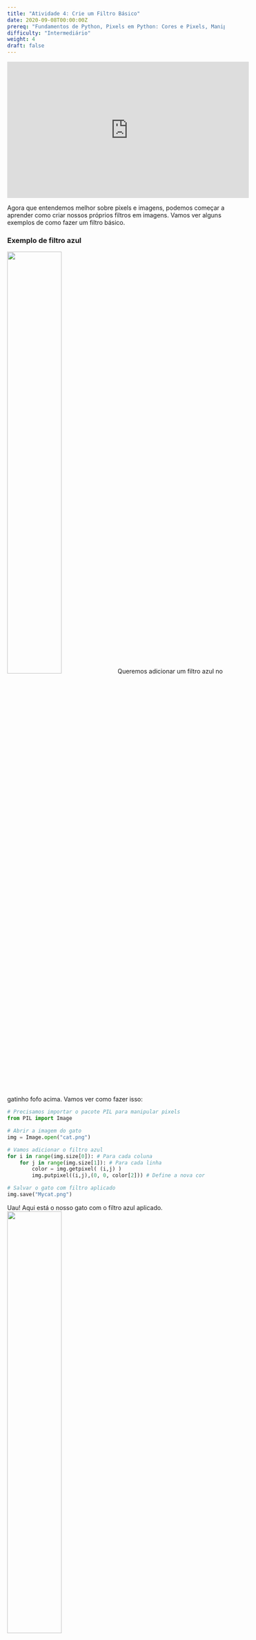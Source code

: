 ```yaml
---
title: "Atividade 4: Crie um Filtro Básico"
date: 2020-09-08T00:00:00Z
prereq: "Fundamentos de Python, Pixels em Python: Cores e Pixels, Manipulação de Imagens em Python: Abrir uma imagem"
difficulty: "Intermediário"
weight: 4
draft: false
---
```


<iframe width="560" height="315" src="https://www.youtube.com/embed/jA6xNqAhb1o" frameborder="0" allow="accelerometer; autoplay; encrypted-media; gyroscope; picture-in-picture" allowfullscreen></iframe>

Agora que entendemos melhor sobre pixels e imagens, podemos começar a aprender como criar nossos próprios filtros em imagens. Vamos ver alguns exemplos de como fazer um filtro básico.

### Exemplo de filtro azul

<img src="../../media/cat.png" width=50%>  
Queremos adicionar um filtro azul no gatinho fofo acima. Vamos ver como fazer isso:

```python
# Precisamos importar o pacote PIL para manipular pixels
from PIL import Image

# Abrir a imagem do gato
img = Image.open("cat.png")

# Vamos adicionar o filtro azul
for i in range(img.size[0]): # Para cada coluna
    for j in range(img.size[1]): # Para cada linha
        color = img.getpixel( (i,j) )
        img.putpixel((i,j),(0, 0, color[2])) # Define a nova cor

# Salvar o gato com filtro aplicado
img.save("Mycat.png")
```

Uau! Aqui está o nosso gato com o filtro azul aplicado.  
<img src="../../media/bluefiltercat.png" width=50%>

{{% notice tip %}}
Como isso funciona? Vamos olhar o loop:

```python
for i in range(img.size[0]): # Para cada coluna
    for j in range(img.size[1]): # Para cada linha
        color = img.getpixel( (i,j) ) # Pega o pixel atual
        img.putpixel((i,j),(0, 0, color[2])) # Define a cor usando só o azul
```

Começamos percorrendo a imagem por colunas e linhas para pegar cada pixel. Depois, pegamos a cor atual do pixel. Para aplicar o filtro azul, colocamos os valores 'Vermelho' e 'Verde' como 0. Assim, só o valor 'Azul' continua!

{{% /notice %}}

### Desafio – Crie seu próprio filtro

Seguindo o exemplo acima, tente criar seus próprios filtros com outras cores.  
<a class="my-2 mx-4 btn btn-info" href="https://replit.com/@nuevofoundation/Python-Pixel-Activity4" target="_blank">Abrir no Replit</a>

Por fim, tente imaginar como criar um filtro cinza. Vamos aprender sobre isso na próxima seção.

